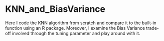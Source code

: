 # KNN_and_BiasVariance
Here I code the KNN algorithm from scratch and compare it to the built-in function using an R package. Moreover, I examine the Bias Variance trade-off involved through the tuning parameter and play around with it.
